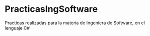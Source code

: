 # PracticasIngSoftware
Practicas realizadas para la materia de Ingeniera de Software, en el lenguaje C#
